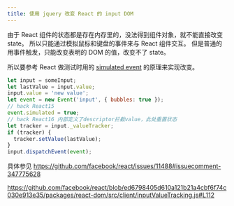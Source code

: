 ```yaml
---
title: 使用 jquery 改变 React 的 input DOM
---
```


由于 React 组件的状态都是存在内存里的，没法得到组件对象，就不能直接改变 state。
所以只能通过模拟鼠标和键盘的事件来与 React 组件交互。
但是普通的用事件触发，只能改变表明的 DOM 的值，改变不了 state。

所以要参考 React 做测试时用的 [simulated event](https://reactjs.org/docs/test-utils.html#simulate) 的原理来实现改变。

```js
let input = someInput;
let lastValue = input.value;
input.value = 'new value';
let event = new Event('input', { bubbles: true });
// hack React15
event.simulated = true;
// hack React16 内部定义了descriptor拦截value，此处重置状态
let tracker = input._valueTracker;
if (tracker) {
  tracker.setValue(lastValue);
}
input.dispatchEvent(event);
```

具体参见 https://github.com/facebook/react/issues/11488#issuecomment-347775628

https://github.com/facebook/react/blob/ed6798405d610a121b21a4cbf6f74c030e913e35/packages/react-dom/src/client/inputValueTracking.js#L112
